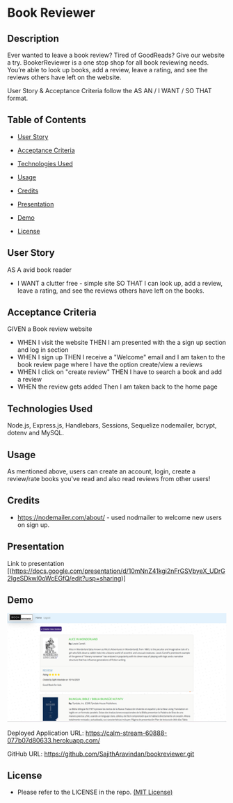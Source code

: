 # Book Reviewer

## Description

Ever wanted to leave a book review? Tired of GoodReads? Give our website a try. BookerReviewer is a one stop shop for all book reviewing needs. You’re able to look up books, add a review, leave a rating, and see the reviews others have left on the website.

User Story & Acceptance Criteria follow the AS AN / I WANT / SO THAT format.

## Table of Contents

* [User Story](#user-story) 
  
* [Acceptance Criteria](#acceptance-criteria)
  
* [Technologies Used](#technologies-used)  

* [Usage](#usage)

* [Credits](#credits)

* [Presentation](#presentation) 

* [Demo](#demo) 

* [License](#license) 



## User Story

AS A avid book reader 

* I WANT a clutter free - simple site
    SO THAT I can look up, add a review, leave a rating, and see the reviews others have left on the books.

## Acceptance Criteria

GIVEN a Book review website

* WHEN I visit the website 
    THEN I am presented with the a sign up section and log in section 
* WHEN I sign up
    THEN I receive a "Welcome" email and I am taken to the book review page where I have the option create/view a reviews
* WHEN I click on "create review" 
    THEN I have to search a book and add a review
* WHEN the review gets added
    Then I am taken back to the home page


## Technologies Used

Node.js, Express.js, Handlebars, Sessions, Sequelize nodemailer, bcrypt, dotenv and MySQL.


## Usage

As mentioned above, users can create an account, login, create a review/rate books you've read and also read reviews from other users!


## Credits

- https://nodemailer.com/about/ - used nodmailer to welcome new users on sign up.


## Presentation

Link to presentation [(https://docs.google.com/presentation/d/10mNnZ41kgi2nFrGSVbyeX_UDrG2IgeSDkwl0oWcEGfQ/edit?usp=sharing)]


## Demo

<img src='/public/imgs/demo.png'>

Deployed Application URL: https://calm-stream-60888-077b07d80633.herokuapp.com/

GitHub URL: https://github.com/SajithAravindan/bookreviewer.git

## License

* Please refer to the LICENSE in the repo. <a href="https://github.com/SajithAravindan/E-commerce_APP/blob/main/LICENSE">(MIT License)</a>


